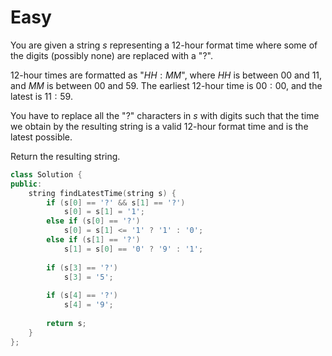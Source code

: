 # Easy

You are given a string $s$ representing a 12-hour format time where some of the digits (possibly none) are replaced with a "?".

12-hour times are formatted as "$HH:MM$", where $HH$ is between $00$ and $11$, and $MM$ is between $00$ and $59$. The earliest 12-hour time is $00:00$, and the latest is $11:59$.

You have to replace all the "?" characters in $s$ with digits such that the time we obtain by the resulting string is a valid 12-hour format time and is the latest possible.

Return the resulting string.

```cpp
class Solution {
public:
    string findLatestTime(string s) {
        if (s[0] == '?' && s[1] == '?')
            s[0] = s[1] = '1';
        else if (s[0] == '?')
            s[0] = s[1] <= '1' ? '1' : '0';
        else if (s[1] == '?')
            s[1] = s[0] == '0' ? '9' : '1';
        
        if (s[3] == '?')
            s[3] = '5';
        
        if (s[4] == '?')
            s[4] = '9';
        
        return s;
    }
};
```
